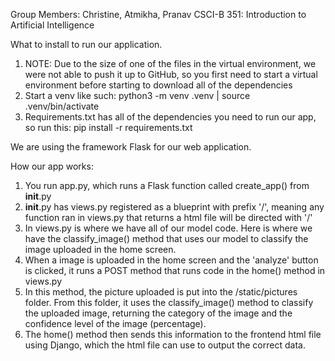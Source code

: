 Group Members: Christine, Atmikha, Pranav
CSCI-B 351: Introduction to Artificial Intelligence


What to install to run our application. 
1. NOTE: Due to the size of one of the files in the virtual environment, we were not able to push it up to GitHub, so you first need to start a virtual environment before starting to download all of the dependencies
2. Start a venv like such: python3 -m venv .venv | source .venv/bin/activate
4. Requirements.txt has all of the dependencies you need to run our app, so run this:
  pip install -r requirements.txt



We are using the framework Flask for our web application. 

How our app works:
1. You run app.py, which runs a Flask function called create_app() from __init__.py
2. __init__.py has views.py registered as a blueprint with prefix '/', meaning any function ran in views.py that returns a html file will be directed with '/'
3. In views.py is where we have all of our model code. Here is where we have the classify_image() method that uses our model to classify the image uploaded in the home screen.
4. When a image is uploaded in the home screen and the 'analyze' button is clicked, it runs a POST method that runs code in the home() method in views.py
5. In this method, the picture uploaded is put into the /static/pictures folder. From this folder, it uses the classify_image() method to classify the uploaded image, returning the category of the image and the confidence level of the image (percentage).
6. The home() method then sends this information to the frontend html file using Django, which the html file can use to output the correct data. 

